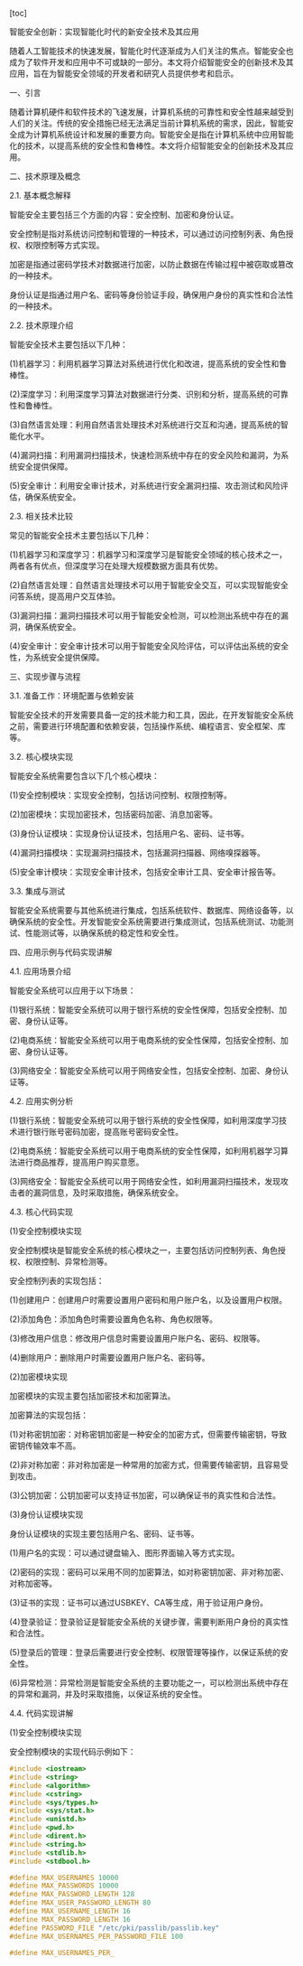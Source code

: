 
[toc]                    
                
                
智能安全创新：实现智能化时代的新安全技术及其应用

随着人工智能技术的快速发展，智能化时代逐渐成为人们关注的焦点。智能安全也成为了软件开发和应用中不可或缺的一部分。本文将介绍智能安全的创新技术及其应用，旨在为智能安全领域的开发者和研究人员提供参考和启示。

一、引言

随着计算机硬件和软件技术的飞速发展，计算机系统的可靠性和安全性越来越受到人们的关注。传统的安全措施已经无法满足当前计算机系统的需求，因此，智能安全成为计算机系统设计和发展的重要方向。智能安全是指在计算机系统中应用智能化的技术，以提高系统的安全性和鲁棒性。本文将介绍智能安全的创新技术及其应用。

二、技术原理及概念

2.1. 基本概念解释

智能安全主要包括三个方面的内容：安全控制、加密和身份认证。

安全控制是指对系统访问控制和管理的一种技术，可以通过访问控制列表、角色授权、权限控制等方式实现。

加密是指通过密码学技术对数据进行加密，以防止数据在传输过程中被窃取或篡改的一种技术。

身份认证是指通过用户名、密码等身份验证手段，确保用户身份的真实性和合法性的一种技术。

2.2. 技术原理介绍

智能安全技术主要包括以下几种：

(1)机器学习：利用机器学习算法对系统进行优化和改进，提高系统的安全性和鲁棒性。

(2)深度学习：利用深度学习算法对数据进行分类、识别和分析，提高系统的可靠性和鲁棒性。

(3)自然语言处理：利用自然语言处理技术对系统进行交互和沟通，提高系统的智能化水平。

(4)漏洞扫描：利用漏洞扫描技术，快速检测系统中存在的安全风险和漏洞，为系统安全提供保障。

(5)安全审计：利用安全审计技术，对系统进行安全漏洞扫描、攻击测试和风险评估，确保系统安全。

2.3. 相关技术比较

常见的智能安全技术主要包括以下几种：

(1)机器学习和深度学习：机器学习和深度学习是智能安全领域的核心技术之一，两者各有优点，但深度学习在处理大规模数据方面具有优势。

(2)自然语言处理：自然语言处理技术可以用于智能安全交互，可以实现智能安全问答系统，提高用户交互体验。

(3)漏洞扫描：漏洞扫描技术可以用于智能安全检测，可以检测出系统中存在的漏洞，确保系统安全。

(4)安全审计：安全审计技术可以用于智能安全风险评估，可以评估出系统的安全性，为系统安全提供保障。

三、实现步骤与流程

3.1. 准备工作：环境配置与依赖安装

智能安全技术的开发需要具备一定的技术能力和工具，因此，在开发智能安全系统之前，需要进行环境配置和依赖安装，包括操作系统、编程语言、安全框架、库等。

3.2. 核心模块实现

智能安全系统需要包含以下几个核心模块：

(1)安全控制模块：实现安全控制，包括访问控制、权限控制等。

(2)加密模块：实现加密技术，包括密码加密、消息加密等。

(3)身份认证模块：实现身份认证技术，包括用户名、密码、证书等。

(4)漏洞扫描模块：实现漏洞扫描技术，包括漏洞扫描器、网络嗅探器等。

(5)安全审计模块：实现安全审计技术，包括安全审计工具、安全审计报告等。

3.3. 集成与测试

智能安全系统需要与其他系统进行集成，包括系统软件、数据库、网络设备等，以确保系统的安全性。开发智能安全系统需要进行集成测试，包括系统测试、功能测试、性能测试等，以确保系统的稳定性和安全性。

四、应用示例与代码实现讲解

4.1. 应用场景介绍

智能安全系统可以应用于以下场景：

(1)银行系统：智能安全系统可以用于银行系统的安全性保障，包括安全控制、加密、身份认证等。

(2)电商系统：智能安全系统可以用于电商系统的安全性保障，包括安全控制、加密、身份认证等。

(3)网络安全：智能安全系统可以用于网络安全性，包括安全控制、加密、身份认证等。

4.2. 应用实例分析

(1)银行系统：智能安全系统可以用于银行系统的安全性保障，如利用深度学习技术进行银行账号密码加密，提高账号密码安全性。

(2)电商系统：智能安全系统可以用于电商系统的安全性保障，如利用机器学习算法进行商品推荐，提高用户购买意愿。

(3)网络安全：智能安全系统可以用于网络安全性，如利用漏洞扫描技术，发现攻击者的漏洞信息，及时采取措施，确保系统安全。

4.3. 核心代码实现

(1)安全控制模块实现

安全控制模块是智能安全系统的核心模块之一，主要包括访问控制列表、角色授权、权限控制、异常检测等。

安全控制列表的实现包括：

(1)创建用户：创建用户时需要设置用户密码和用户账户名，以及设置用户权限。

(2)添加角色：添加角色时需要设置角色名称、角色权限等。

(3)修改用户信息：修改用户信息时需要设置用户账户名、密码、权限等。

(4)删除用户：删除用户时需要设置用户账户名、密码等。

(2)加密模块实现

加密模块的实现主要包括加密技术和加密算法。

加密算法的实现包括：

(1)对称密钥加密：对称密钥加密是一种安全的加密方式，但需要传输密钥，导致密钥传输效率不高。

(2)非对称加密：非对称加密是一种常用的加密方式，但需要传输密钥，且容易受到攻击。

(3)公钥加密：公钥加密可以支持证书加密，可以确保证书的真实性和合法性。

(3)身份认证模块实现

身份认证模块的实现主要包括用户名、密码、证书等。

(1)用户名的实现：可以通过键盘输入、图形界面输入等方式实现。

(2)密码的实现：密码可以采用不同的加密算法，如对称密钥加密、非对称加密、对称加密等。

(3)证书的实现：证书可以通过USBKEY、CA等生成，用于验证用户身份。

(4)登录验证：登录验证是智能安全系统的关键步骤，需要判断用户身份的真实性和合法性。

(5)登录后的管理：登录后需要进行安全控制、权限管理等操作，以保证系统的安全性。

(6)异常检测：异常检测是智能安全系统的主要功能之一，可以检测出系统中存在的异常和漏洞，并及时采取措施，以保证系统的安全性。

4.4. 代码实现讲解

(1)安全控制模块实现

安全控制模块的实现代码示例如下：

```c
#include <iostream>
#include <string>
#include <algorithm>
#include <cstring>
#include <sys/types.h>
#include <sys/stat.h>
#include <unistd.h>
#include <pwd.h>
#include <dirent.h>
#include <string.h>
#include <stdlib.h>
#include <stdbool.h>

#define MAX_USERNAMES 10000
#define MAX_PASSWORDS 10000
#define MAX_PASSWORD_LENGTH 128
#define MAX_USER_PASSWORD_LENGTH 80
#define MAX_USERNAME_LENGTH 16
#define MAX_PASSWORD_LENGTH 16
#define PASSWORD_FILE "/etc/pki/passlib/passlib.key"
#define MAX_USERNAMES_PER_PASSWORD_FILE 100

#define MAX_USERNAMES_PER_


